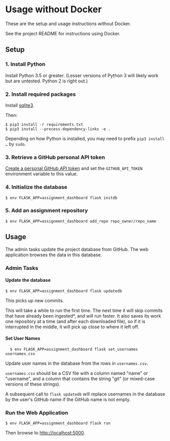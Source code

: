 # Usage without Docker

These are the setup and usage instructions without Docker.

See the project README for instructions using Docker.

## Setup

### 1. Install Python

Install Python 3.5 or greater. (Lesser versions of Python 3 will likely work but are untested. Python 2 is right out.)

### 2. Install required packages

Install [sqlite3](https://www.sqlite.org).

Then:

    $ pip3 install -r requirements.txt
    $ pip3 install --process-dependency-links -e .

Depending on how Python is installed, you may need to prefix `pip3 install …` by `sudo`.


### 3. Retrieve a GitHub personal API token

[Create a personal GitHub API token](https://github.com/blog/1509-personal-api-tokens)
and set the `GITHUB_API_TOKEN` environment variable to this value.


### 4. Initialize the database

    $ env FLASK_APP=assignment_dashboard flask initdb

### 5. Add an assignment repository

    $ env FLASK_APP=assignment_dashboard add_repo repo_owner/repo_name


## Usage

The admin tasks update the project database from GitHub.
The web application browses the data in this database.

### Admin Tasks

#### Update the database

    $ env FLASK_APP=assignment_dashboard flask updatedb

This picks up new commits.

This will take a while to run the first time.
The next time it will skip commits that have already been ingested*, and will run faster.
It also saves its work one repository at a time (and after each downloaded file),
so if it is interrupted in the middle, it will pick up close to where it left off.


#### Set User Names

      $ env FLASK_APP=assignment_dashboard flask set_usernames usernames.csv

Update user names in the database from the rows in `usernames.csv`.

`usernames.csv` should be a CSV file with a column named "name" or "username",
and a column that contains the string "git" (or mixed-case versions of these
strings).

A subsequent call to `flask updatedb` will replace usernames in the database
by the user's GitHub name if the GitHub name is not empty.


### Run the Web Application

    $ env FLASK_APP=assignment_dashboard flask run

Then browse to <http://localhost:5000>.
